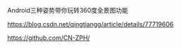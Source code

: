 Android三种姿势带你玩转360度全景图功能

https://blog.csdn.net/qingtiangg/article/details/77719606

https://github.com/CN-ZPH/